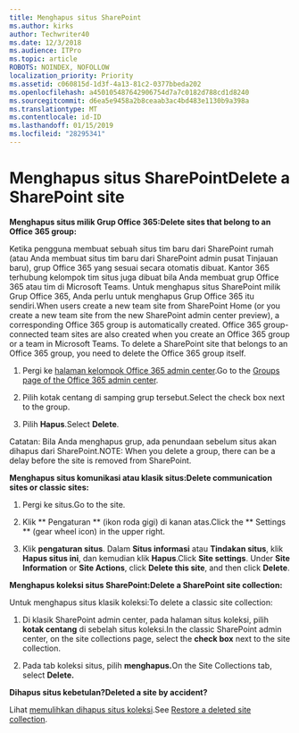 ```yaml
---
title: Menghapus situs SharePoint
ms.author: kirks
author: Techwriter40
ms.date: 12/3/2018
ms.audience: ITPro
ms.topic: article
ROBOTS: NOINDEX, NOFOLLOW
localization_priority: Priority
ms.assetid: c060815d-1d3f-4a13-81c2-0377bbeda202
ms.openlocfilehash: a450105487642906754d7a7c0182d788cd1d8240
ms.sourcegitcommit: d6ea5e9458a2b8ceaab3ac4bd483e1130b9a398a
ms.translationtype: MT
ms.contentlocale: id-ID
ms.lasthandoff: 01/15/2019
ms.locfileid: "28295341"
---
```

# <a name="delete-a-sharepoint-site"></a><span data-ttu-id="d27f0-102">Menghapus situs SharePoint</span><span class="sxs-lookup"><span data-stu-id="d27f0-102">Delete a SharePoint site</span></span>

 <span data-ttu-id="d27f0-103">**Menghapus situs milik Grup Office 365:**</span><span class="sxs-lookup"><span data-stu-id="d27f0-103">**Delete sites that belong to an Office 365 group:**</span></span>
  
<span data-ttu-id="d27f0-p101">Ketika pengguna membuat sebuah situs tim baru dari SharePoint rumah (atau Anda membuat situs tim baru dari SharePoint admin pusat Tinjauan baru), grup Office 365 yang sesuai secara otomatis dibuat. Kantor 365 terhubung kelompok tim situs juga dibuat bila Anda membuat grup Office 365 atau tim di Microsoft Teams. Untuk menghapus situs SharePoint milik Grup Office 365, Anda perlu untuk menghapus Grup Office 365 itu sendiri.</span><span class="sxs-lookup"><span data-stu-id="d27f0-p101">When users create a new team site from SharePoint Home (or you create a new team site from the new SharePoint admin center preview), a corresponding Office 365 group is automatically created. Office 365 group-connected team sites are also created when you create an Office 365 group or a team in Microsoft Teams. To delete a SharePoint site that belongs to an Office 365 group, you need to delete the Office 365 group itself.</span></span> 
  
1. <span data-ttu-id="d27f0-107">Pergi ke [halaman kelompok Office 365 admin center](https://portal.office.com/adminportal/home#/groups).</span><span class="sxs-lookup"><span data-stu-id="d27f0-107">Go to the [Groups page of the Office 365 admin center](https://portal.office.com/adminportal/home#/groups).</span></span>
  
2. <span data-ttu-id="d27f0-108">Pilih kotak centang di samping grup tersebut.</span><span class="sxs-lookup"><span data-stu-id="d27f0-108">Select the check box next to the group.</span></span>
  
3. <span data-ttu-id="d27f0-109">Pilih **Hapus**.</span><span class="sxs-lookup"><span data-stu-id="d27f0-109">Select **Delete**.</span></span> 
  
<span data-ttu-id="d27f0-110">Catatan: Bila Anda menghapus grup, ada penundaan sebelum situs akan dihapus dari SharePoint.</span><span class="sxs-lookup"><span data-stu-id="d27f0-110">NOTE: When you delete a group, there can be a delay before the site is removed from SharePoint.</span></span>
  
 <span data-ttu-id="d27f0-111">**Menghapus situs komunikasi atau klasik situs:**</span><span class="sxs-lookup"><span data-stu-id="d27f0-111">**Delete communication sites or classic sites:**</span></span>
  
1. <span data-ttu-id="d27f0-112">Pergi ke situs.</span><span class="sxs-lookup"><span data-stu-id="d27f0-112">Go to the site.</span></span>
  
2. <span data-ttu-id="d27f0-113">Klik \*\* Pengaturan \*\* (ikon roda gigi) di kanan atas.</span><span class="sxs-lookup"><span data-stu-id="d27f0-113">Click the \*\* Settings \*\* (gear wheel icon) in the upper right.</span></span> 
  
3. <span data-ttu-id="d27f0-p102">Klik **pengaturan situs**. Dalam **Situs informasi** atau **Tindakan situs**, klik **Hapus situs ini**, dan kemudian klik **Hapus**.</span><span class="sxs-lookup"><span data-stu-id="d27f0-p102">Click **Site settings**. Under **Site Information** or **Site Actions**, click **Delete this site**, and then click **Delete**.</span></span> 
  
 <span data-ttu-id="d27f0-116">**Menghapus koleksi situs SharePoint:**</span><span class="sxs-lookup"><span data-stu-id="d27f0-116">**Delete a SharePoint site collection:**</span></span>
  
<span data-ttu-id="d27f0-117">Untuk menghapus situs klasik koleksi:</span><span class="sxs-lookup"><span data-stu-id="d27f0-117">To delete a classic site collection:</span></span>
  
1. <span data-ttu-id="d27f0-118">Di klasik SharePoint admin center, pada halaman situs koleksi, pilih **kotak centang** di sebelah situs koleksi.</span><span class="sxs-lookup"><span data-stu-id="d27f0-118">In the classic SharePoint admin center, on the site collections page, select the **check box** next to the site collection.</span></span> 
  
2. <span data-ttu-id="d27f0-119">Pada tab koleksi situs, pilih **menghapus.**</span><span class="sxs-lookup"><span data-stu-id="d27f0-119">On the Site Collections tab, select **Delete.**</span></span>
  
 <span data-ttu-id="d27f0-120">**Dihapus situs kebetulan?**</span><span class="sxs-lookup"><span data-stu-id="d27f0-120">**Deleted a site by accident?**</span></span>
  
<span data-ttu-id="d27f0-121">Lihat [memulihkan dihapus situs koleksi](https://go.microsoft.com/fwlink/?linkid=867660).</span><span class="sxs-lookup"><span data-stu-id="d27f0-121">See [Restore a deleted site collection](https://go.microsoft.com/fwlink/?linkid=867660).</span></span>
  

